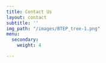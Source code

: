 ```yaml
---
title: Contact Us
layout: contact
subtitle: ''
img_path: "/images/BTEP_tree-1.png"
menu:
  secondary:
    weight: 4

---
```

